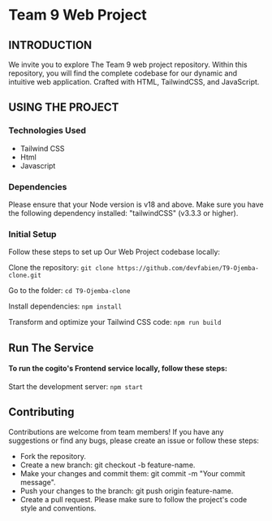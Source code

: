 # Team 9 Web Project


## INTRODUCTION

We invite you to explore The Team 9 web project repository. Within this repository, you will find the complete codebase for our dynamic and intuitive web application. Crafted with HTML, TailwindCSS, and JavaScript.

## USING THE PROJECT

### Technologies Used

- Tailwind CSS
- Html
- Javascript

### Dependencies

Please ensure that your Node version is v18 and above. Make sure you have the following dependency installed: "tailwindCSS" (v3.3.3 or higher).

### Initial Setup

Follow these steps to set up Our Web Project codebase locally:

Clone the repository:
`git clone https://github.com/devfabien/T9-Ojemba-clone.git`

Go to the folder:
`cd T9-Ojemba-clone`

Install dependencies:
`npm install`

Transform and optimize your Tailwind CSS code:
`npm run build`

## Run The Service

#### To run the cogito's Frontend service locally, follow these steps:

Start the development server:
`npm start`

## Contributing

Contributions are welcome from team members! If you have any suggestions or find any bugs, please create an issue or follow these steps:

- Fork the repository.
- Create a new branch: git checkout -b feature-name.
- Make your changes and commit them: git commit -m "Your commit message".
- Push your changes to the branch: git push origin feature-name.
- Create a pull request. Please make sure to follow the project's code style and conventions.
